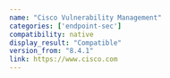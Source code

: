 ```yaml
---
name: "Cisco Vulnerability Management"
categories: ['endpoint-sec']
compatibility: native
display_result: "Compatible"
version_from: "8.4.1"
link: https://www.cisco.com
---
```

